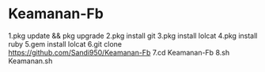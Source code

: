 # Keamanan-Fb

1.pkg update && pkg upgrade
2.pkg install git
3.pkg install lolcat
4.pkg install ruby
5.gem install lolcat
6.git clone https://github.com/Sandi950/Keamanan-Fb
7.cd Keamanan-Fb
8.sh Keamanan.sh
